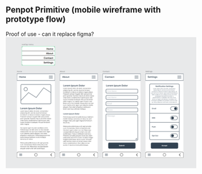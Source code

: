 ## Penpot Primitive (mobile wireframe with prototype flow)
Proof of use - can it replace figma?
![Art Board](https://github.com/Hamberfim/penpot-primitive-mobile/blob/main/artBoards_primative.png)
